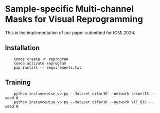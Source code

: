 # Sample-specific Multi-channel Masks for Visual Reprogramming
This is the implementation of our paper submitted for ICML2024.

## Installation
        conda create -n reprogram
        conda activate reprogram
        pip install -r requirements.txt

## Training
        python instancewise_vp.py --dataset cifar10 --network resnet18 --seed 0
        python instancewise_vp.py --dataset cifar10 --network ViT_B32 --seed 0

        
